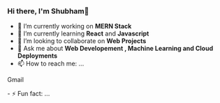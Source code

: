 ### Hi there, I'm Shubham👋

- 🔭 I’m currently working on <b>MERN Stack</b> 
- 🌱 I’m currently learning <b>React</b> and <b>Javascript</b>
- 👯 I’m looking to collaborate on <b>Web Projects</b>
- 💬 Ask me about <b>Web Developement , Machine Learning and Cloud Deployments</b>
- 📫 How to reach me: ...
<p>Gmail</p>
- ⚡ Fun fact: ...
